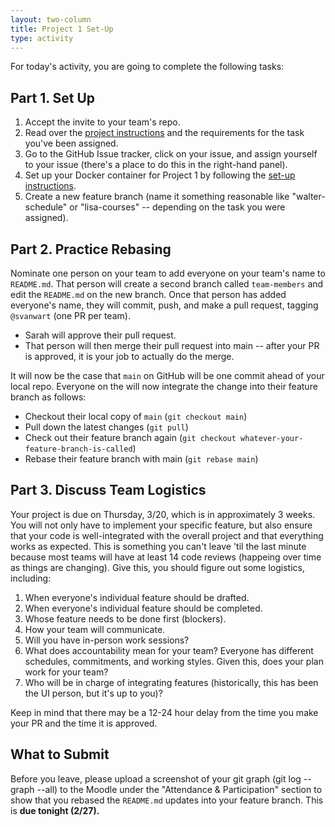```yaml
---
layout: two-column
title: Project 1 Set-Up
type: activity
---
```


For today's activity, you are going to complete the following tasks:

## Part 1. Set Up
1. Accept the invite to your team's repo.
1. Read over the [project instructions](../assignments/project01) and the requirements for the task you've been assigned.
1. Go to the GitHub Issue tracker, click on your issue, and assign yourself to your issue (there's a place to do this in the right-hand panel).
1. Set up your Docker container for Project 1 by following the [set-up instructions](../assignments/project01#id_set-up).
1. Create a new feature branch (name it something reasonable like "walter-schedule" or "lisa-courses" -- depending on the task you were assigned).

## Part 2. Practice Rebasing
Nominate one person on your team to add everyone on your team's name to `README.md`. That person will create a second branch called `team-members` and edit the `README.md` on the new branch. Once that person has added everyone's name, they will commit, push, and make a pull request, tagging `@svanwart` (one PR per team).
* Sarah will approve their pull request.
* That person will then merge their pull request into main -- after your PR is approved, it is your job to actually do the merge.

It will now be the case that `main` on GitHub will be one commit ahead of your local repo. Everyone  on the will now integrate the change into their feature branch as follows:
* Checkout their local copy of `main` (`git checkout main`)
* Pull down the latest changes (`git pull`)
* Check out their feature branch again (`git checkout whatever-your-feature-branch-is-called`)
* Rebase their feature branch with main (`git rebase main`)

## Part 3. Discuss Team Logistics
Your project is due on Thursday, 3/20, which is in approximately 3 weeks. You will not only have to implement your specific feature, but also ensure that your code is well-integrated with the overall project and that everything works as expected. This is something you can't leave 'til the last minute because most teams will have at least 14 code reviews (happeing over time as things are changing). Give this, you should figure out some logistics, including:

1. When everyone's individual feature should be drafted.
1. When everyone's individual feature should be completed.
1. Whose feature needs to be done first (blockers).
1. How your team will communicate.
1. Will you have in-person work sessions?
1. What does accountability mean for your team? Everyone has different schedules, commitments, and working styles. Given this, does your plan work for your team?
1. Who will be in charge of integrating features (historically, this has been the UI person, but it's up to you)?

Keep in mind that there may be a 12-24 hour delay from the time you make your PR and the time it is approved.

## What to Submit
Before you leave, please upload a screenshot of your git graph (git log --graph --all) to the Moodle under the "Attendance & Participation" section to show that you rebased the `README.md` updates into your feature branch. This is **due tonight (2/27).**
